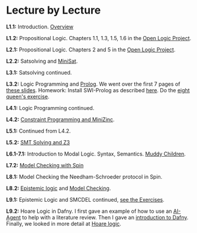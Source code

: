 # Lecture by Lecture

**L1.1:** Introduction. [Overview](overview.md)

**L1.2:** Propositional Logic. Chapters 1.1, 1.3, 1.5, 1.6 in the [Open Logic Project](https://builds.openlogicproject.org/content/propositional-logic/propositional-logic.pdf).

**L2.1:** Propositional Logic. Chapters 2 and 5 in the [Open Logic Project](https://builds.openlogicproject.org/content/propositional-logic/propositional-logic.pdf).

**L2.2:** Satsolving and [MiniSat](https://hackmd.io/@alexhkurz/BkZofOIcxl). 

**L3.1:** Satsolving continued.

**L3.2:** Logic Programming and [Prolog](https://github.com/LEAP-at-Chapman/Intro-to-Logic-Programming?tab=readme-ov-file). We went over the first 7 pages of [these slides](https://github.com/LEAP-at-Chapman/Intro-to-Logic-Programming/blob/main/slides/LP1-introduction-to-logic-programming.pdf). Homework: Install SWI-Prolog as described [here](https://github.com/LEAP-at-Chapman/Intro-to-Logic-Programming?tab=readme-ov-file). Do the [eight queen's exercise](https://github.com/LEAP-at-Chapman/Intro-to-Logic-Programming/blob/main/eight-queens.md).

**L4.1:** Logic Programming continued.

**L4.2:** [Constraint Programming and MiniZinc](https://hackmd.io/@alexhkurz/HkNBH-Kogg). 

**L5.1:** Continued from L4.2.

**L5.2:** [SMT Solving and Z3](https://leap-at-chapman.github.io/CPSC-510-Logical-Foundations-of-Computing/content/5-smt-solving.html)

**L6.1-7.1:** Introduction to Modal Logic. Syntax, Semantics. [Muddy Children](https://hackmd.io/@alexhkurz/ryD5Deg6gg).

**L7.2:** [Model Checking with Spin](https://github.com/LEAP-at-Chapman/Intro-to-Model-Checking-with-Spin)

**L8.1:** Model Checking the Needham-Schroeder protocol in Spin.

**L8.2:** [Epistemic logic](https://hackmd.io/@alexhkurz/H1YRqFCpxg) and [Model Checking](https://hackmd.io/@alexhkurz/rJ-dCMvQgl).

**L9.1:** Epistemic Logic and SMCDEL continued, [see the Exercises](https://hackmd.io/@alexhkurz/r1C3ZYrRlg).

**L9.2:** Hoare Logic in Dafny. I first gave an example of how to use an [AI-Agent](./literature/dafny-in-industry/prompts/literature-review.prompt.md) to help with a literature review. Then I gave an [introduction to Dafny](./notes/dafny.md). Finally, we looked in more detail at [Hoare logic]().


